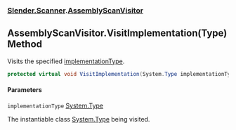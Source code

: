 ### [Slender.Scanner](Slender.Scanner.md 'Slender.Scanner').[AssemblyScanVisitor](Slender.Scanner.AssemblyScanVisitor.md 'Slender.Scanner.AssemblyScanVisitor')

## AssemblyScanVisitor.VisitImplementation(Type) Method

Visits the specified [implementationType](Slender.Scanner.AssemblyScanVisitor.VisitImplementation(System.Type).md#Slender.Scanner.AssemblyScanVisitor.VisitImplementation(System.Type).implementationType 'Slender.Scanner.AssemblyScanVisitor.VisitImplementation(System.Type).implementationType').

```csharp
protected virtual void VisitImplementation(System.Type implementationType);
```
#### Parameters

<a name='Slender.Scanner.AssemblyScanVisitor.VisitImplementation(System.Type).implementationType'></a>

`implementationType` [System.Type](https://docs.microsoft.com/en-us/dotnet/api/System.Type 'System.Type')

The instantiable class [System.Type](https://docs.microsoft.com/en-us/dotnet/api/System.Type 'System.Type') being visited.